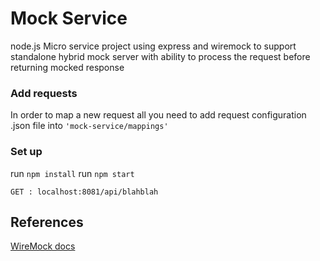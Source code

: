 # Mock Service

node.js Micro service project using express and wiremock to support standalone hybrid mock server with ability
to process the request before returning mocked response






### Add requests

In order to map a new request all you need to add request configuration .json file into `'mock-service/mappings'`

### Set up
run ```npm install```
run ```npm start```

```GET : localhost:8081/api/blahblah```

## References

 [WireMock docs](http://wiremock.org/docs/request-matching/)

